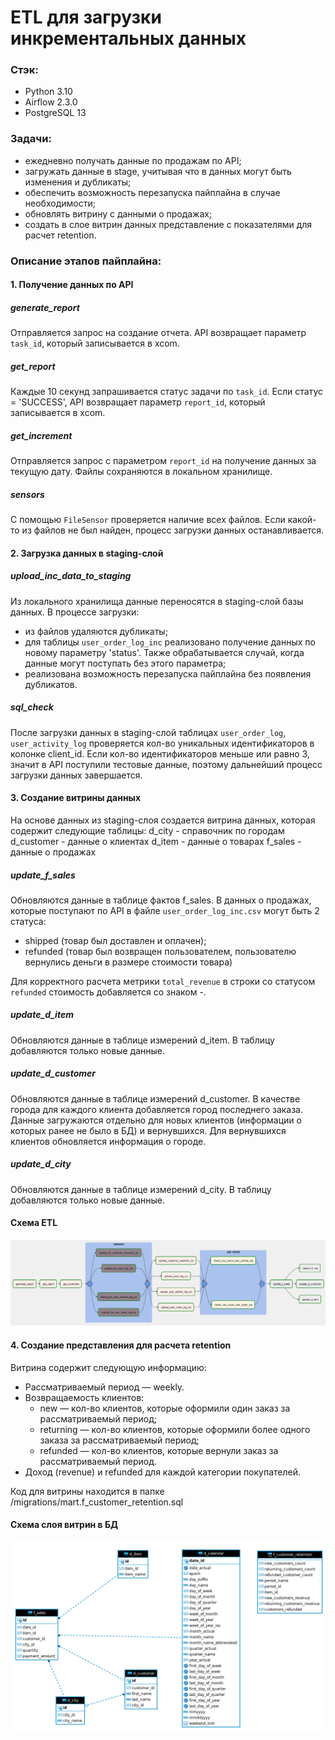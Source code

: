 # ETL для загрузки инкрементальных данных
### Стэк:
- Python 3.10
- Airflow  2.3.0
- PostgreSQL 13

### Задачи: 
- ежедневно получать данные по продажам по API;
- загружать данные в stage, учитывая что в данных могут быть изменения и дубликаты;
- обеспечить возможность перезапуска пайплайна в случае необходимости;
- обновлять витрину с данными о продажах;
- создать в слое витрин данных представление с показателями для расчет retention.

### Описание этапов пайплайна: 

#### 1. Получение данных по API
##### generate_report
Отправляется запрос на создание отчета. API возвращает параметр `task_id`, который записывается в xcom.

##### get_report
Каждые 10 секунд запрашивается статус задачи по `task_id`. Если статус = 'SUCCESS', API возвращает параметр `report_id`, который записывается в xcom.

##### get_increment
Отправляется запрос с параметром `report_id` на получение данных за текущую дату. Файлы сохраняются в локальном хранилище. 

##### sensors
С помощью `FileSensor` проверяется наличие всех файлов. Если какой-то из файлов не был найден, процесс загрузки данных останавливается. 

#### 2. Загрузка данных в staging-слой
##### upload_inc_data_to_staging
Из локального хранилища данные переносятся в staging-слой базы данных. 
В процессе загрузки: 
- из файлов удаляются дубликаты;
- для таблицы `user_order_log_inc` реализовано получение данных по новому параметру 'status'. Также обрабатывается случай, когда данные могут поступать без этого параметра;
- реализована возможность перезапуска пайплайна без появления дубликатов.

##### sql_check
После загрузки данных в staging-слой таблицах `user_order_log`, `user_activity_log` проверяется кол-во уникальных идентификаторов в колонке client_id. Если кол-во идентификаторов меньше или равно 3, значит в API поступили тестовые данные, поэтому дальнейший процесс загрузки данных завершается. 

#### 3. Создание витрины данных
На основе данных из staging-cлоя создается витрина данных, которая содержит следующие таблицы: 
d_city - справочник по городам
d_customer - данные о клиентах
d_item - данные о товарах 
f_sales - данные о продажах 

##### update_f_sales
Обновляются данные в таблице фактов f_sales. В данных о продажах, которые поступают по API в файле `user_order_log_inc.csv` могут быть 2 статуса:
- shipped (товар был доставлен и оплачен);
- refunded (товар был возвращен пользователем, пользователю вернулись деньги в размере стоимости товара)

Для корректного расчета метрики `total_revenue` в строки со статусом `refunded` стоимость добавляется со знаком -.

##### update_d_item
Обновляются данные в таблице измерений d_item. В таблицу добавляются только новые данные. 

##### update_d_customer
Обновляются данные в таблице измерений d_customer. В качестве города для каждого клиента добавляется город последнего заказа.
Данные загружаются отдельно для новых клиентов (информации о которых ранее не было в БД) и вернувшихся. Для вернувшихся клиентов обновляется информация о городе. 

##### update_d_city
Обновляются данные в таблице измерений d_city. В таблицу добавляются только новые данные. 

#### Cхема ETL
![Alt text](image-3.png)

#### 4. Создание представления для расчета retention
Витрина содержит следующую информацию: 
- Рассматриваемый период — weekly.
- Возвращаемость клиентов:
    - new — кол-во клиентов, которые оформили один заказ за рассматриваемый период;
    - returning — кол-во клиентов, которые оформили более одного заказа за рассматриваемый период;
    - refunded — кол-во клиентов, которые вернули заказ за рассматриваемый период.
- Доход (revenue) и refunded для каждой категории покупателей.

Код для витрины находится в папке /migrations/mart.f_customer_retention.sql

#### Cхема cлоя витрин в БД
![Alt text](image.png)
